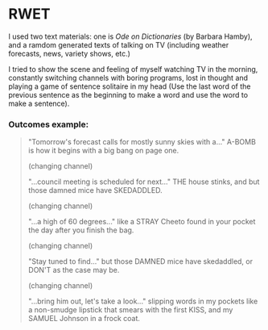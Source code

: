 # RWET

I used two text materials: one is *Ode on Dictionaries* (by Barbara Hamby), and a ramdom generated texts of talking on TV (including weather forecasts, news, variety shows, etc.)

I tried to show the scene and feeling of myself watching TV in the morning, constantly switching channels with boring programs, lost in thought and playing a game of sentence solitaire in my head (Use the last word of the previous sentence as the beginning to make a word and use the word to make a sentence).

### Outcomes example:

>
> "Tomorrow's forecast calls for mostly sunny skies with a..."
> A-BOMB is how it begins with a big bang on page one.
> 
> (changing channel)
> 
> "...council meeting is scheduled for next..."
> THE house stinks, and but those damned mice have SKEDADDLED.
> 
>  (changing channel)
> 
> "...a high of 60 degrees..."
> like a STRAY Cheeto found in your pocket the day after you finish the bag.
>  
>  (changing channel)
>  
> "Stay tuned to find..."
> but those DAMNED mice have skedaddled, or DON'T as the case may be.
>  
>  (changing channel)
>  
> "...bring him out, let's take a look..."
> slipping words in my pockets like a non-smudge lipstick that smears with the first KISS, and my SAMUEL Johnson in a frock coat.
